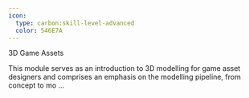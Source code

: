 ```yaml
---
icon:
  type: carbon:skill-level-advanced
  color: 546E7A
---
```

3D Game Assets

This module serves as an introduction to 3D modelling for game asset designers and comprises an emphasis on the modelling pipeline, from concept to mo ... 
